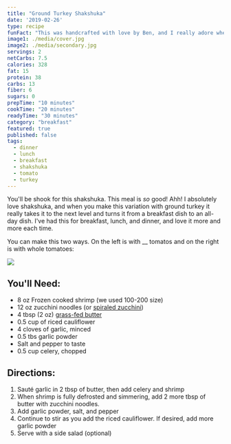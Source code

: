 ```yaml
---
title: "Ground Turkey Shakshuka"
date: '2019-02-26'
type: recipe
funFact: "This was handcrafted with love by Ben, and I really adore when he makes it for me."
image1: ./media/cover.jpg
image2: ./media/secondary.jpg
servings: 2
netCarbs: 7.5
calories: 328
fat: 15
protein: 38
carbs: 13
fiber: 6
sugars: 0
prepTime: "10 minutes"
cookTime: "20 minutes"
readyTime: "30 minutes"
category: "breakfast"
featured: true
published: false
tags:
  - dinner
  - lunch
  - breakfast
  - shakshuka
  - tomato
  - turkey
---
```


You'll be shook for this shakshuka. This meal is *so* good! Ahh! I absolutely love shakshuka, and when you make this variation with ground turkey it really takes it to the next level and turns it from a breakfast dish to an all-day dish. I've had this for breakfast, lunch, and dinner, and love it more and more each time.

You can make this two ways. On the left is with __ tomatos and on the right is with whole tomatoes:

![](/media/twoways.jpg)

## You'll Need:

- 8 oz  Frozen cooked shrimp (we used 100-200 size)
- 12 oz zucchini noodles (or [spiraled zucchini](https://amzn.to/2PCaFzQ))
- 4 tbsp (2 oz) [grass-fed butter](https://amzn.to/2MSRzHe)
- 0.5 cup of riced cauliflower
- 4 cloves of garlic, minced
- 0.5 tbs garlic powder
- Salt and pepper to taste
- 0.5 cup celery, chopped

## Directions:

1. Sauté garlic in 2 tbsp of butter, then add celery and shrimp
2. When shrimp is fully defrosted and simmering, add 2 more tbsp of butter with zucchini noodles. 
3. Add garlic powder, salt, and pepper
4. Continue to stir as you add the riced cauliflower. If desired, add more garlic powder
5. Serve with a side salad (optional)